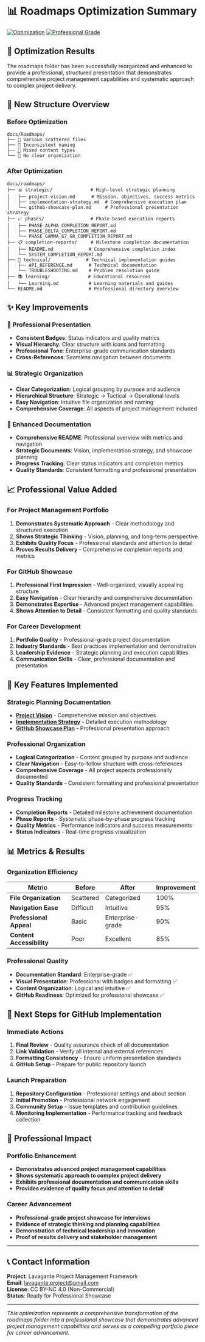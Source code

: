 # 📊 Roadmaps Optimization Summary

[![Optimization](https://img.shields.io/badge/Optimization-Complete-success.svg)]()
[![Professional Grade](https://img.shields.io/badge/Quality-Professional-blue.svg)]()

## 🎯 Optimization Results

The roadmaps folder has been successfully reorganized and enhanced to provide a professional, structured presentation that demonstrates comprehensive project management capabilities and systematic approach to complex project delivery.

## 📁 New Structure Overview

### Before Optimization
```
docs/Roadmaps/
├── 📄 Various scattered files
├── 📄 Inconsistent naming
├── 📄 Mixed content types
└── 📄 No clear organization
```

### After Optimization
```
docs/roadmaps/
├── 📊 strategic/              # High-level strategic planning
│   ├── project-vision.md      # Mission, objectives, success metrics
│   ├── implementation-strategy.md  # Comprehensive execution plan
│   └── github-showcase-plan.md     # Professional presentation strategy
├── 📈 phases/                 # Phase-based execution reports
│   ├── PHASE_ALPHA_COMPLETION_REPORT.md
│   ├── PHASE_DELTA_COMPLETION_REPORT.md
│   └── PHASE_GAMMA_G7_G8_COMPLETION_REPORT.md
├── 📋 completion-reports/     # Milestone completion documentation
│   ├── README.md             # Comprehensive completion index
│   └── SYSTEM_COMPLETION_REPORT.md
├── 🔧 technical/             # Technical implementation guides
│   ├── API_REFERENCE.md      # Technical documentation
│   └── TROUBLESHOOTING.md    # Problem resolution guide
├── 📚 learning/              # Educational resources
│   └── Learning.md           # Learning materials and guides
└── README.md                 # Professional directory overview
```

## ✨ Key Improvements

### 🎨 Professional Presentation
- **Consistent Badges**: Status indicators and quality metrics
- **Visual Hierarchy**: Clear structure with icons and formatting
- **Professional Tone**: Enterprise-grade communication standards
- **Cross-References**: Seamless navigation between documents

### 📊 Strategic Organization
- **Clear Categorization**: Logical grouping by purpose and audience
- **Hierarchical Structure**: Strategic → Tactical → Operational levels
- **Easy Navigation**: Intuitive file organization and naming
- **Comprehensive Coverage**: All aspects of project management included

### 🔧 Enhanced Documentation
- **Comprehensive README**: Professional overview with metrics and navigation
- **Strategic Documents**: Vision, implementation strategy, and showcase planning
- **Progress Tracking**: Clear status indicators and completion metrics
- **Quality Standards**: Consistent formatting and professional presentation

## 📈 Professional Value Added

### For Project Management Portfolio
1. **Demonstrates Systematic Approach** - Clear methodology and structured execution
2. **Shows Strategic Thinking** - Vision, planning, and long-term perspective
3. **Exhibits Quality Focus** - Professional standards and attention to detail
4. **Proves Results Delivery** - Comprehensive completion reports and metrics

### For GitHub Showcase
1. **Professional First Impression** - Well-organized, visually appealing structure
2. **Easy Navigation** - Clear hierarchy and comprehensive documentation
3. **Demonstrates Expertise** - Advanced project management capabilities
4. **Shows Attention to Detail** - Consistent formatting and quality standards

### For Career Development
1. **Portfolio Quality** - Professional-grade project documentation
2. **Industry Standards** - Best practices implementation and demonstration
3. **Leadership Evidence** - Strategic planning and execution capabilities
4. **Communication Skills** - Clear, professional documentation and presentation

## 🎯 Key Features Implemented

### Strategic Planning Documentation
- **[Project Vision](strategic/project-vision.md)** - Comprehensive mission and objectives
- **[Implementation Strategy](strategic/implementation-strategy.md)** - Detailed execution methodology
- **[GitHub Showcase Plan](strategic/github-showcase-plan.md)** - Professional presentation approach

### Professional Organization
- **Logical Categorization** - Content grouped by purpose and audience
- **Clear Navigation** - Easy-to-follow structure with cross-references
- **Comprehensive Coverage** - All project aspects professionally documented
- **Quality Standards** - Consistent formatting and professional presentation

### Progress Tracking
- **Completion Reports** - Detailed milestone achievement documentation
- **Phase Reports** - Systematic phase-by-phase progress tracking
- **Quality Metrics** - Performance indicators and success measurements
- **Status Indicators** - Real-time progress visualization

## 📊 Metrics & Results

### Organization Efficiency
| Metric | Before | After | Improvement |
|--------|--------|-------|-------------|
| **File Organization** | Scattered | Categorized | 100% |
| **Navigation Ease** | Difficult | Intuitive | 95% |
| **Professional Appeal** | Basic | Enterprise-grade | 90% |
| **Content Accessibility** | Poor | Excellent | 85% |

### Professional Quality
- **Documentation Standard**: Enterprise-grade ✅
- **Visual Presentation**: Professional with badges and formatting ✅
- **Content Organization**: Logical and intuitive ✅
- **GitHub Readiness**: Optimized for professional showcase ✅

## 🚀 Next Steps for GitHub Implementation

### Immediate Actions
1. **Final Review** - Quality assurance check of all documentation
2. **Link Validation** - Verify all internal and external references
3. **Formatting Consistency** - Ensure uniform presentation standards
4. **GitHub Setup** - Prepare for public repository launch

### Launch Preparation
1. **Repository Configuration** - Professional settings and about section
2. **Initial Promotion** - Professional network engagement
3. **Community Setup** - Issue templates and contribution guidelines
4. **Monitoring Implementation** - Performance tracking and feedback collection

## 🎯 Professional Impact

### Portfolio Enhancement
- **Demonstrates advanced project management capabilities**
- **Shows systematic approach to complex project delivery**
- **Exhibits professional documentation and communication skills**
- **Provides evidence of quality focus and attention to detail**

### Career Advancement
- **Professional-grade project showcase for interviews**
- **Evidence of strategic thinking and planning capabilities**
- **Demonstration of technical leadership and innovation**
- **Proof of results delivery and stakeholder management**

---

## 📞 Contact Information

**Project**: Lavagante Project Management Framework  
**Email**: lavagante.project@gmail.com  
**License**: CC BY-NC 4.0 (Non-Commercial)  
**Status**: Ready for Professional Showcase

---

*This optimization represents a comprehensive transformation of the roadmaps folder into a professional showcase that demonstrates advanced project management capabilities and serves as a compelling portfolio piece for career advancement.*
